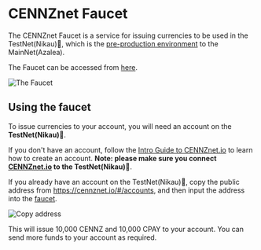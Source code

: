 # CENNZnet Faucet

The CENNZnet Faucet is a service for issuing currencies to be used in the TestNet(Nikau)🌴, which is the [pre-production environment](/Getting-started/CENNZnet-dapp-development?id=the-pre-production-environment) to the MainNet(Azalea).

The Faucet can be accessed from [here](https://cennznet-faucet-ui.centrality.me/).


![The Faucet](../../assets/images/faucet/faucet.png)

## Using the faucet

To issue currencies to your account, you will need an account on the **TestNet(Nikau)🌴**.

If you don't have an account, follow the [Intro Guide to CENNZnet.io](https://medium.com/centrality/using-cennznet-io-ac5a90f9a2cb) to learn how to create an account. **Note: please make sure you connect [CENNZnet.io](https://cennznet.io/) to the TestNet(Nikau)🌴**.

If you already have an account on the TestNet(Nikau)🌴, copy the public address from https://cennznet.io/#/accounts, and then input the address into the [faucet](https://cennznet-faucet-ui.centrality.me/). 

![Copy address](../../assets/images/faucet/copy-address.png)

This will issue 10,000 CENNZ and 10,000 CPAY to your account. You can send more funds to your account as required.